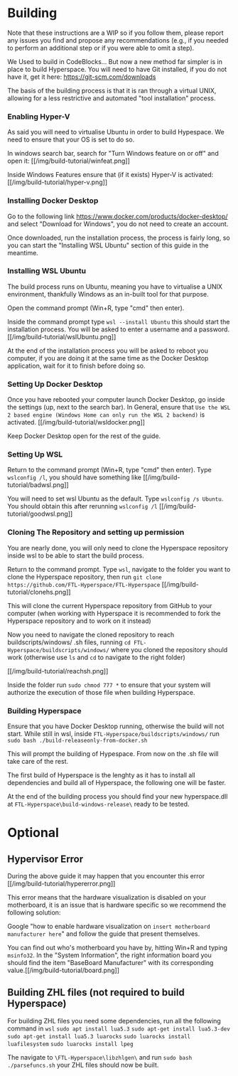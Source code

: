 # Building

Note that these instructions are a WIP so if you follow them, please report any issues you find and propose any recommendations (e.g., if you needed to perform an additional step or if you were able to omit a step).

We Used to build in CodeBlocks... But now a new method far simpler is in place to build Hyperspace.
You will need to have Git installed, if you do not have it, get it here: https://git-scm.com/downloads

The basis of the building process is that it is ran through a virtual UNIX, allowing for a less restrictive and automated "tool installation" process.

### Enabling Hyper-V
As said you will need to virtualise Ubuntu in order to build Hypespace.
We need to ensure that your OS is set to do so.

In windows search bar, search for "Turn Windows feature on or off" and open it:
[[/img/build-tutorial/winfeat.png]]

Inside Windows Features ensure that (if it exists) Hyper-V is activated:
[[/img/build-tutorial/hyper-v.png]]

### Installing Docker Desktop
Go to the following link https://www.docker.com/products/docker-desktop/
and select "Download for Windows", you do not need to create an account.

Once downloaded, run the installation process, the process is fairly long, so you can start the "Installing WSL Ubuntu" section of this guide in the meantime.

### Installing WSL Ubuntu
The build process runs on Ubuntu, meaning you have to virtualise a UNIX environment, thankfully Windows as an in-built tool for that purpose.

Open the command prompt (Win+R, type "cmd" then enter).

Inside the command prompt type `wsl --install Ubuntu` this should start the installation process. You will be asked to enter a username and a password.
[[/img/build-tutorial/wslUbuntu.png]]

At the end of the installation process you will be asked to reboot you computer, if you are doing it at the same time as the Docker Desktop application, wait for it to finish before doing so.

### Setting Up Docker Desktop

Once you have rebooted your computer launch Docker Desktop, go inside the settings (up, next to the search bar). In General, ensure that `Use the WSL 2 based engine (Windows Home can only run the WSL 2 backend)` is activated.
[[/img/build-tutorial/wsldocker.png]]

Keep Docker Desktop open for the rest of the guide.

### Setting Up WSL

Return to the command prompt (Win+R, type "cmd" then enter).
Type `wslconfig /l`, you should have something like [[/img/build-tutorial/badwsl.png]]

You will need to set wsl Ubuntu as the default. Type `wslconfig /s Ubuntu`. You should obtain this after rerunning `wslconfig /l` [[/img/build-tutorial/goodwsl.png]]

### Cloning The Repository and setting up permission
You are nearly done, you will only need to clone the Hyperspace repository inside wsl to be able to start the build process.

Return to the command prompt.
Type `wsl`, navigate to the folder you want to clone the Hyperspace repository, then run `git clone https://github.com/FTL-Hyperspace/FTL-Hyperspace`
[[/img/build-tutorial/clonehs.png]]

This will clone the current Hyperspace repository from GitHub to your computer (when working with Hyperspace it is recommended to fork the Hyperspace repository and to work on it instead)

Now you need to navigate the cloned repository to reach buildscripts/windows/ .sh files, running `cd FTL-Hyperspace/buildscripts/windows/` where you cloned the repository should work (otherwise use `ls` and `cd` to navigate to the right folder)

[[/img/build-tutorial/reachsh.png]]

Inside the folder run `sudo chmod 777 *` to ensure that your system will authorize the execution of those file when building Hyperspace.

### Building Hyperspace

Ensure that you have Docker Desktop running, otherwise the build will not start.
While still in wsl, inside `FTL-Hyperspace/buildscripts/windows/` run `sudo bash ./build-releaseonly-from-docker.sh`

This will prompt the building of Hypespace. From now on the .sh file will take care of the rest.

The first build of Hyperspace is the lenghty as it has to install all dependencies and build all of Hyperspace, the following one will be faster.

At the end of the building process you should find your new hyperspace.dll at `FTL-Hyperspace\build-windows-release\` ready to be tested.

# Optional

## Hypervisor Error
During the above guide it may happen that you encounter this error [[/img/build-tutorial/hypererror.png]]

This error means that the hardware visualization is disabled on your motherboard, it is an issue that is hardware specific so we recommend the following solution:

Google "how to enable hardware visualization on `insert motherboard manufacturer here`" and follow the guide that present themselves.

You can find out who's motherboard you have by, hitting Win+R and typing `msinfo32`.
In the "System Information", the right information board you should find the item "BaseBoard Manufacturer" with its corresponding value.[[/img/build-tutorial/board.png]]

## Building ZHL files (not required to build Hyperspace)


For building ZHL files you need some dependencies, run all the following command in `wsl`
`sudo apt install lua5.3`
`sudo apt-get install lua5.3-dev`
`sudo apt-get install lua5.3 luarocks`
`sudo luarocks install luafilesystem`
`sudo luarocks install lpeg`

The navigate to `\FTL-Hyperspace\libzhlgen\`
and run
`sudo bash ./parsefuncs.sh`
your ZHL files should now be built.
